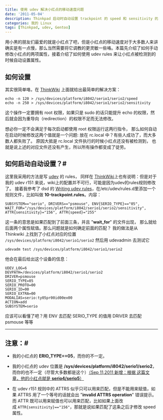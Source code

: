 ```yaml
---
title: 使用 udev 解决小红点的移动速度问题
date: '2011-05-04'
description: Thinkpad 启动时自动设置 trackpoint 的 speed 和 sensitivity 的完美解决
categories: 我的 Linux
tags: [Thinkpad, udev, Gentoo]
---
```

[ThinkWiki]: http://www.thinkwiki.org/wiki/How_to_configure_the_TrackPoint#Sensitivity_.26_Speed "Sensitivity and Speed"
[udev]: http://en.wikipedia.org/wiki/Udev "the device manager for the Linux kernel"
[rules]: http://www.reactivated.net/writing_udev_rules.html "writing udev rules"
[1]: http://renkai.org/2011/08/linux%E4%B8%8Bthinkpad%E5%B0%8F%E7%BA%A2%E7%82%B9%E7%9A%84%E9%80%9F%E5%BA%A6%E5%92%8C%E7%81%B5%E6%95%8F%E5%BA%A6%E8%AE%BE%E7%BD%AE/ "linux下thinkpad小红点的速度和灵敏度设置"

用小黑的朋友们最爱的就是小红点了吧，但是小红点的移动速度对于大多数人来讲确实是有一点慢，那么当然需要将它调教的更灵敏一些咯。本篇先介绍了如何手动修改小红点的两项属性，接着介绍了如何使用 udev rules 来让小红点被检测到的时候自动设置属性。

## 如何设置 #

其实很简单咯，在 [ThinkWiki][] 上面就给出最简单的解决方案：

```
echo -n 120 > /sys/devices/platform/i8042/serio1/serio2/speed
echo -n 250 > /sys/devices/platform/i8042/serio1/serio2/sensitivity
```

这个操作一定要拥有 root 权限，如果只是 sudo 的话只能提升 echo 的权限，然后就会因为重导向（redirection）的权限不足而无法修改。

想必你一定不会满足于每次启动都使用 root 权限运行这两行指令，
那么如何自动在启动时候修改这两个值就是一个问题:
放在 rc.local 中？有些人成功了，而大多数人都失败了。
原因大抵是 rc.local 文件执行的时候小红点还没有被检测到，
也就是说上述的对应文件还没有产生，所以所有操作都变成了徒劳。

## 如何启动自动设置？#

这里我采用的方法是写 [udev][] 的 rules，
同样在 [ThinkWiki][]上也有说明：但是对于我的 udev r151 来说，wiki上的配置并不可行，可能是因为udev的rules规则修改了。
接着我参考了 dsd 的 [Writing udev rules][rules]，在/etc/udev/rules.d里添加一个规则文件，比如叫做 __10-trackpoint.rules__。内容：

```
SUBSYSTEM=="serio", DRIVERS=="psmouse", ENV{SERIO_TYPE}=="05", WAIT_FOR="/sys/devices/platform/i8042/serio1/serio2/sensitivity", ATTR{sensitivity}="156", ATTR{speed}="255"
```

这一条的意思是如果匹配到了前面三条，并且 "__wait_for__" 的文件出现，
那么就给后面两个属性赋值。那么问题就是如何确定前面的匹配？
我的做法是从 Thinkwiki 上找到了小红点对应的位置
`/sys/devices/platform/i8042/serio1/serio2` 
然后用 udevadmin 去测试它

```
udevadm test /sys/devices/platform/i8042/serio1/serio2
```

他会在最后给出这个设备的信息：

```
UDEV_LOG=6
DEVPATH=/devices/platform/i8042/serio1/serio2
DRIVER=psmouse
SERIO_TYPE=05
SERIO_PROTO=00
SERIO_ID=00
SERIO_EXTRA=00
MODALIAS=serio:ty05pr00id00ex00
ACTION=add
SUBSYSTEM=serio
```

应该可以看懂了吧？用 ENV 去匹配 SERIO_TYPE 的值用 DRIVER 去匹配 psmouse 等等

----

## 注意：#

* 我的小红点的 __ERIO_TYPE==05__，而你的不一定。

* 我的小红点的 udev 位置是 __/sys/devices/platform/i8042/serio1/serio2__，而你的也不一定（尽管大多数都是这个）<ins datetime="2011-09-11T06:33:36+00:00">（Sep 11,2011 新增：根据 [这篇文章][1]，他的小红点就是 __serio4/serio5__）

* 在 udev r151 规则中的 ATTRS 似乎只可以用来匹配，但是不能用来赋值，如果 ATTRS 用了一个等号的话就会出 "__invalid ATTRS operation__" 错误提示。而 ATTR 既可以用来赋值也可以用来匹配，比如如果上面改成 `ATTR{sensitivity}=="156"`，那就是说如果匹配了这条之后才修改 speed 属性。
